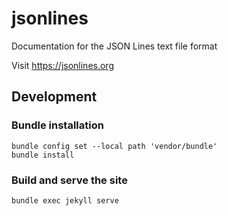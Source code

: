 # jsonlines
Documentation for the JSON Lines text file format

Visit https://jsonlines.org

## Development

### Bundle installation

```shell
bundle config set --local path 'vendor/bundle'
bundle install
```

### Build and serve the site

```shell
bundle exec jekyll serve
```